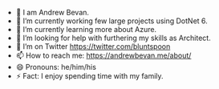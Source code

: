 - 🙂 I am Andrew Bevan.
- 🔭 I’m currently working few large projects using DotNet 6. 
- 🌱 I’m currently learning more about Azure.
- 🤔 I’m looking for help with furthering my skills as Architect.
- 💬 I’m on Twitter https://twitter.com/bluntspoon
- 📫 How to reach me: https://andrewbevan.me/about/
- 😄 Pronouns: he/him/his
- ⚡ Fact: I enjoy spending time with my family. 
